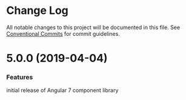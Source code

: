 # Change Log

All notable changes to this project will be documented in this file.
See [Conventional Commits](https://conventionalcommits.org) for commit guidelines.

# 5.0.0 (2019-04-04)


### Features

initial release of Angular 7 component library
